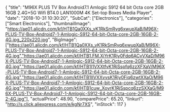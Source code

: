 {
	"title": "M96X PLUS TV Box Android7.1 Amlogic S912 64 bit Octa core 2GB 16GB 2.4G+5G Wifi BT4.0 LAN1000M 4K Set-top Boxes Media Player",
	"date": "2018-10-31 10:30:20",
	"SubCat": ["Electronics"],
	"categories": ["Smart Electronics"],
	"thumbnailImage": "https://ae01.alicdn.com/kf/HTB1Qa0XXs_vK1RkSmRyq6xwupXaB/M96X-PLUS-TV-Box-Android7-1-Amlogic-S912-64-bit-Octa-core-2GB-16GB-2-4G.jpg_220x220.jpg",
	"BigImage": ["https://ae01.alicdn.com/kf/HTB1Qa0XXs_vK1RkSmRyq6xwupXaB/M96X-PLUS-TV-Box-Android7-1-Amlogic-S912-64-bit-Octa-core-2GB-16GB-2-4G.jpg","https://ae01.alicdn.com/kf/HTB1.FM.XiYrK1Rjy0Fdq6ACvVXaD/M96X-PLUS-TV-Box-Android7-1-Amlogic-S912-64-bit-Octa-core-2GB-16GB-2-4G.jpg","https://ae01.alicdn.com/kf/HTB1I1VXXtfvK1RjSspfq6zzXFXaV/M96X-PLUS-TV-Box-Android7-1-Amlogic-S912-64-bit-Octa-core-2GB-16GB-2-4G.jpg","https://ae01.alicdn.com/kf/HTB1IIVXXvvsK1Rjy0Fiq6zwtXXaO/M96X-PLUS-TV-Box-Android7-1-Amlogic-S912-64-bit-Octa-core-2GB-16GB-2-4G.jpg","https://ae01.alicdn.com/kf/HTB1cuw_XovrK1RjSspcq6zzSXXaG/M96X-PLUS-TV-Box-Android7-1-Amlogic-S912-64-bit-Octa-core-2GB-16GB-2-4G.jpg"],
	"actualPrice": 48.90,
	"comparePrice": 65.20,
	"linkurl": "http://s.click.aliexpress.com/e/kgNr7XS",
	"inStock": 117
}
